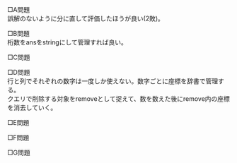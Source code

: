□A問題  
誤解のないように分に直して評価したほうが良い(2敗)。

□B問題  
桁数をansをstringにして管理すれば良い。

□C問題  


□D問題  
行と列でそれぞれの数字は一度しか使えない。数字ごとに座標を辞書で管理する。  
クエリで削除する対象をremoveとして捉えて、数を数えた後にremove内の座標を消去していく。

□E問題  


□F問題  


□G問題  

